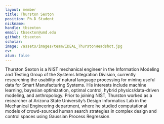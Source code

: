 ```yaml
---
layout: member
title: Thurston Sexton
position: Ph.D Student
nickname: 
handle: tbsexton
email: tbsexton@umd.edu
github: tbsexton
scholar:
image: /assets/images/team/IDEAL_ThurstonHeadshot.jpg
cv: 
alum: false
---
```

Thurston Sexton is a NIST mechanical engineer in the Information Modeling and Testing Group of the Systems Integration Division, currently researching the usability of natural language processing for mining useful data for Smart Manufacturing Systems. His interests include machine learning, bayesian optimization, optimal control, hybrid physics/data-driven modeling, and anthropology. Prior to joining NIST, Thurston worked as a researcher at Arizona State University’s Design Informatics Lab in the Mechanical Engineering department, where he studied computational models of crowd-sourced human search strategies in complex design and control spaces using Gaussian Process Regression.

